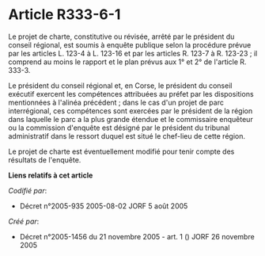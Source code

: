 # Article R333-6-1

Le projet de charte, constitutive ou révisée, arrêté par le président du conseil régional, est soumis à enquête publique
selon la procédure prévue par les articles L. 123-4 à L. 123-16 et par les articles R. 123-7 à R. 123-23 ; il comprend au
moins le rapport et le plan prévus aux 1° et 2° de l'article R. 333-3.

Le président du conseil régional et, en Corse, le président du conseil exécutif exercent les compétences attribuées au préfet
par les dispositions mentionnées à l'alinéa précédent ; dans le cas d'un projet de parc interrégional, ces compétences sont
exercées par le président de la région dans laquelle le parc a la plus grande étendue et le commissaire enquêteur ou la
commission d'enquête est désigné par le président du tribunal administratif dans le ressort duquel est situé le chef-lieu de
cette région.

Le projet de charte est éventuellement modifié pour tenir compte des résultats de l'enquête.

**Liens relatifs à cet article**

_Codifié par_:

  - Décret n°2005-935 2005-08-02 JORF 5 août 2005

_Créé par_:

  - Décret n°2005-1456 du 21 novembre 2005 - art. 1 () JORF 26 novembre 2005
